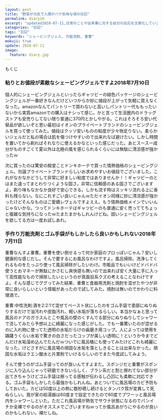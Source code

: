 ```yaml
---
layout: post
title: "野菜が元気で人間がバテ気味な頃の日記"
permalink: diary10
excerpt: "updated2018-07-11,日常のことや出来事に対する自分の反応を文章化していこうのコーナーです。特にテーマも設けずにつらつらと書いていくとっても楽しいコーナーです。見る人にとって楽しいコーナーかどうかは定かではありませんよー"
categories: "日記"
tags: "日記"
keywords: "シェービングジェル, 万能洗剤, 重曹"
mokuji: true
update: 2018-07-11
image:
  feature: diary.jpg
---
```


<div id="mokuji"><span>もくじ</span></div>

### 粘りとお値段が素敵なシェービングジェルですよ2018年7月10日

個人的にシェービングジェルといったらギャツビーの緑色パッケージのシェービングジェルが一番好きなんだけどいつからか妙に値段が上がって気軽に買えなくなった。amazonなんてパントリーで買わないと高いしパントリー代ももったいないから実質amazonでの購入はナシって感じ。かと言って生活圏内のドラッグストアも安売りしてない限り普通に370円とかしやがる。これはそろそろ安い代替品が欲しいぞと思い最初はイオンのプライベートブランドのシェービングジェルを買って使ってみた。値段はクッソ安いものの粘度が少々物足りない。柔らかいジェルだと私の場合は肌を傷つけやすいので出来れなば避けたい。しかし時間を置いてから剃ればそれなりに使えるかなといった感じだった。あとスースー成分がものすごくて夏以外は北極の風を感じられるくらいには無駄に清涼感が強かったｗ

次に買ったのは驚安の殿堂ことドンキホーテで買った情熱価格のシェービングジェル。勿論プライベートブランドらしいお求めやすいお値段でございました。これがなかなかどうして非常に好ましい粘度ではありませんか！！ギャツビーのとはまた違ってまとわりつくような固さ。非常に信頼感のある固さでございますよ。剃り味もなかなか良好で安心できる。しかも流す時はスッキリ流れる上に香料も残らない。なにこれすごい良いじゃんｗただイオン同様に妙に清涼感が強かったけどそんなものはご愛嬌レヴェルですよええ。もう情熱価格メインでいいんじゃないかな。つってドンキホーテはギャツビーのも普通に安く売っててちょっと複雑な気持ちになったｗたまたまかもしれんけどね。固いシェービングジェルを欲してる方は一度お試しあれ。

### 手作り万能洗剤とゴム手袋がもしかしたら良いかもしれない2018年7月11日

重曹なんすよ重曹。重曹を使い倒せるって何か家庭のプロっぽいじゃん？安いし健康的な感じだし。そんで要するにお風呂なわけですよ。風呂掃除。洗浄してくれるものをたっぷり使って風呂掃除がしたいわけ。市販品でもいいけどドバドバ使うとおマネーが無駄にかさむし爽快感も無いので出来れば安く大量に手に入って高性能なもので掃除したいというのが真面目系クズの考えることなわけですよ。そんな感じでググってみた結果、重曹と食器用洗剤と焼酎を混ぜたやつが非常に良いらしいという情報があったので試してみた。焼酎は無いのでかわりに料理酒で。

重曹:中性洗剤:酒を2:2:1で混ぜてペースト状にしたのをゴム手袋で患部にぬりぬりするだけで油汚れや皮脂汚れ、軽い水垢が落ちるらしい。本当かなぁと思って風呂のドアのガラスんとこや風呂の壁のくすんでる部分にぬりぬりしてシャワーで流してみたら予想以上に綺麗になった感じがした。でも一番驚いたのが混ぜるのに入れ物に使ってた透明の水垢だらけの歯磨き用コップ。人によっては使用を躊躇うくらい水垢で驚きの白さだったコップが美しい透明に！というか今までどんだけ水垢溜め込んでたんだｗついでに風呂桶にも使ってみたけどこれも綺麗になった。けどさすがに風呂場の頑固な水垢を落としきることは出来なかった。頑固な水垢はクエン酸水と片栗粉でいけるらしいのでまた今度試してみよう。

そんで使うのがゴム手袋ってのが良いんですよまた。スポンジだと重曹がスポンジに入り込んじゃって研磨できないらしく、ブラシ系だと割と擦れてない部分が出てきちゃうけどゴム手袋は擦ってる感触が伝わるし凸凹にも柔軟に対応できる。ゴム手袋もしかしたら最強かもしれんね。あとついでに風呂場のカビ予防もしておいた。カビは50度以上の熱に数秒晒し続けるとタンパク質が変異して死ぬらしい。我が家の給湯器は60度まで設定できたので60度でブワーッと風呂場内をシャワーしといた。ただこれ風呂場が熱気でサウナ状態になるのでパンイチか全裸でやるのがオススメでございますねｗってか風呂あがりにやるのが良いのかもしれない。裸だしね。